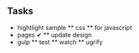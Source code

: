 ## Tasks

* hightlight sample
** css
** for javascript
* pages ✔
** update design
* gulp
** test
** watch
** ugrify

